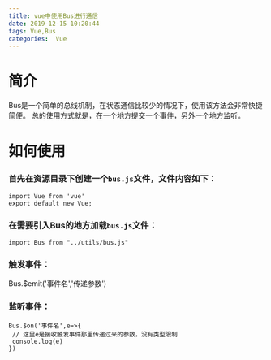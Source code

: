 ```yaml
---
title: vue中使用Bus进行通信
date: 2019-12-15 10:20:44
tags: Vue,Bus
categories:  Vue
---
```

# 简介
Bus是一个简单的总线机制，在状态通信比较少的情况下，使用该方法会非常快捷简便。
总的使用方式就是，在一个地方提交一个事件，另外一个地方监听。<!-- more -->

# 如何使用
 ### 首先在资源目录下创建一个`bus.js`文件，文件内容如下：
 ```
 import Vue from 'vue'
 export default new Vue;
 ```

 ### 在需要引入Bus的地方加载`bus.js`文件：
 ```
 import Bus from "../utils/bus.js"
 ```
 ### 触发事件：
 Bus.$emit('事件名','传递参数')

 ### 监听事件：
 ```
 Bus.$on('事件名',e=>{
  // 这里e是接收触发事件那里传递过来的参数，没有类型限制
  console.log(e)
 })
 ```